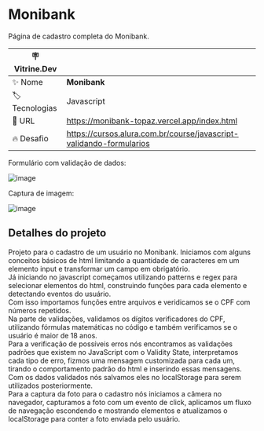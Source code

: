 # Monibank

Página de cadastro completa do Monibank.

| :placard: Vitrine.Dev |     |
| -------------  | --- |
| :sparkles: Nome        | **Monibank**
| :label: Tecnologias | Javascript
| :rocket: URL         | https://monibank-topaz.vercel.app/index.html
| :fire: Desafio     | https://cursos.alura.com.br/course/javascript-validando-formularios

Formulário com validação de dados:

![image](https://github.com/matheusporezeli/Monibank/assets/112051389/0294c0e6-e533-4eaf-88cf-1894089b6a4a)


Captura de imagem:

![image](https://github.com/matheusporezeli/Monibank/assets/112051389/0a60329b-e6bd-46ed-8bc1-615510dfa756)



## Detalhes do projeto

Projeto para o cadastro de um usuário no Monibank.
Iniciamos com alguns conceitos básicos de html limitando a quantidade de caracteres em um elemento input e transformar um campo em obrigatório.</br>
Já iniciando no javascript começamos utilizando patterns e regex para selecionar elementos do html, construindo funções para cada elemento e detectando eventos do usuário.</br>
Com isso importamos funções entre arquivos e veridicamos se o CPF com números repetidos.</br>
Na parte de validações, validamos os dígitos verificadores do CPF, utilizando fórmulas matemáticas no código e também verificamos se o usuário é maior de 18 anos.</br>
Para a verificação de possíveis erros nós encontramos as validações padrões que existem no JavaScript com o Validity State, interpretamos cada tipo de erro, fizmos uma mensagem customizada para cada um, tirando o comportamento padrão do html e inserindo essas mensagens.</br>
Com os dados validados nós salvamos eles no localStorage para serem utilizados posteriormente.</br>
Para a captura da foto para o cadastro nós iniciamos a câmera no navegador, capturamos a foto com um evento de click, aplicamos um fluxo de navegação escondendo e mostrando elementos e atualizamos o localStorage para conter a foto enviada pelo usuário.

